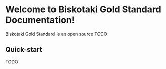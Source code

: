 # Welcome to Biskotaki Gold Standard Documentation!

Biskotaki Gold Standard is an open source TODO

## Quick-start

TODO
